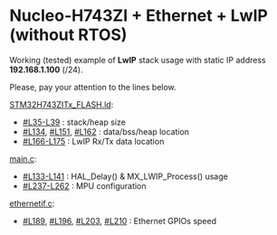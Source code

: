 # Nucleo-H743ZI + Ethernet + LwIP (without RTOS)
Working (tested) example of **LwIP** stack usage with static IP address **192.168.1.100** (/24).

Please, pay your attention to the lines below.

[STM32H743ZITx_FLASH.ld](/STM32H743ZITx_FLASH.ld):
- [#L35-L39](/STM32H743ZITx_FLASH.ld#L35-L39) : stack/heap size
- [#L134](/STM32H743ZITx_FLASH.ld#L134), [#L151](/STM32H743ZITx_FLASH.ld#L151), [#L162](/STM32H743ZITx_FLASH.ld#L162) : data/bss/heap location
- [#L166-L175](/STM32H743ZITx_FLASH.ld#L166-L175) : LwIP Rx/Tx data location

[main.c](/main.c):
- [#L133-L141](/main.c#L133-L141) : HAL_Delay() & MX_LWIP_Process() usage
- [#L237-L262](/main.c#L237-L262) : MPU configuration

[ethernetif.c](/Src/ethernetif.c):
- [#L189](/Src/ethernetif.c#L189), [#L196](/Src/ethernetif.c#L196), [#L203](/Src/ethernetif.c#L203), [#L210](/Src/ethernetif.c#L210) : Ethernet GPIOs speed
